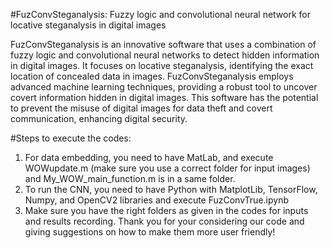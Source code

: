 #FuzConvSteganalysis: Fuzzy logic and convolutional neural network for locative steganalysis in digital images

FuzConvSteganalysis is an innovative software that uses a combination of fuzzy logic and convolutional neural networks to detect hidden information in digital images. It focuses on locative steganalysis, identifying the exact location of concealed data in images. FuzConvSteganalysis employs advanced machine learning techniques, providing a robust tool to uncover covert information hidden in digital images. This software has the potential to prevent the misuse of digital images for data theft and covert communication, enhancing digital security.

#Steps to execute the codes:
1)	For data embedding, you need to have MatLab, and execute WOWupdate.m (make sure you use a correct folder for input images) and My_WOW_main_function.m is in a same folder.
2)	To run the CNN, you need to have Python with MatplotLib, TensorFlow, Numpy, and OpenCV2 libraries and execute FuzConvTrue.ipynb
3)	Make sure you have the right folders as given in the codes for inputs and results recording. 
Thank you for your considering our code and giving suggestions on how to make them more user friendly!




